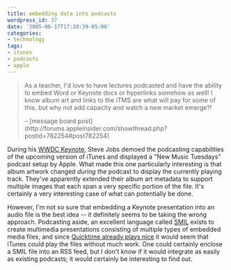 ```yaml
---
title: embedding data into podcasts
wordpress_id: 37
date: '2005-06-17T17:20:39-05:00'
categories:
- technology
tags:
- itunes
- podcasts
- apple
---
```

> As a teacher, I'd love to have lectures podcasted and have the ability to embed Word or Keynote docs or hyperlinks
> somehow as well! I know album art and links to the iTMS are what will pay for some of this, but why not add capacity
> and watch a new market emerge?! 
>
> <footer>– [message board post](http://forums.appleinsider.com/showthread.php?postid=782254#post782254)</footer>

During his [WWDC Keynote][], Steve Jobs demoed the podcasting capabilities of the upcoming version of iTunes and
displayed a "New Music Tuesdays" podcast setup by Apple.  What made this one particularly interesting is that album
artwork changed _during_ the podcast to display the currently playing track.  They've apparently extended their album
art metadata to support multiple images that each span a very specific portion of the file.  It's certainly a very
interesting case of what can potentially be done.

However, I'm not so sure that embedding a Keynote presentation into an audio file is the best idea -- it definitely
seems to be taking the wrong approach.  Podcasting aside, an excellent language called [SMIL][] exists to create
multimedia presentations consisting of multiple types of embedded media files, and since [Quicktime already plays
nice][quicktime+smil] it would seem that iTunes could play the files without much work.  One could certainly enclose a
SMIL file into an RSS feed, but I don't know if it would integrate as easily as existing podcasts; it would certainly be
interesting to find out.

[WWDC Keynote]: http://www.apple.com/quicktime/qtv/wwdc05/
[SMIL]: http://en.wikipedia.org/wiki/Synchronized_Multimedia_Integration_Language
[quicktime+smil]: http://developer.apple.com/documentation/QuickTime/IQ_InteractiveMovies/quicktimeandsmil/chapter_10_section_4.html
